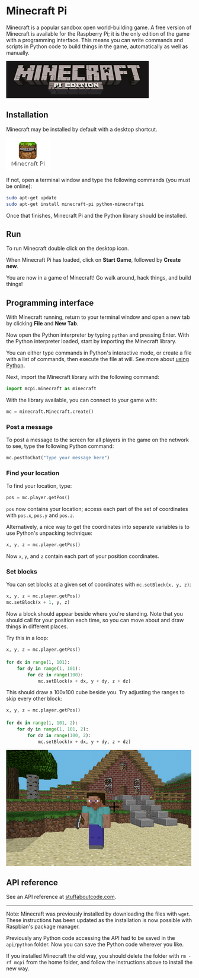 # Minecraft Pi

Minecraft is a popular sandbox open world-building game. A free version of Minecraft is available for the Raspberry Pi; it is the only edition of the game with a programming interface. This means you can write commands and scripts in Python code to build things in the game, automatically as well as manually.

![Minecraft Pi banner](images/minecraft-pi-banner.png)

## Installation

Minecraft may be installed by default with a desktop shortcut.

![Minecraft Pi shortcut icon](images/minecraft-pi-shortcut.png)

If not, open a terminal window and type the following commands (you must be online):

```bash
sudo apt-get update
sudo apt-get install minecraft-pi python-minecraftpi
```

Once that finishes, Minecraft Pi and the Python library should be installed.

## Run

To run Minecraft double click on the desktop icon.

When Minecraft Pi has loaded, click on **Start Game**, followed by **Create new**.

You are now in a game of Minecraft! Go walk around, hack things, and build things!

## Programming interface

With Minecraft running, return to your terminal window and open a new tab by clicking **File** and **New Tab**.

Now open the Python interpreter by typing `python` and pressing Enter. With the Python interpreter loaded, start by importing the Minecraft library. 

You can either type commands in Python's interactive mode, or create a file with a list of commands, then execute the file at will. See more about [using Python](../python/README.md).

Next, import the Minecraft library with the following command:

```python
import mcpi.minecraft as minecraft
```

With the library available, you can connect to your game with:

```python
mc = minecraft.Minecraft.create()
```

### Post a message

To post a message to the screen for all players in the game on the network to see, type the following Python command:

```python
mc.postToChat("Type your message here")
```

### Find your location

To find your location, type:

```python
pos = mc.player.getPos()
```

`pos` now contains your location; access each part of the set of coordinates with `pos.x`, `pos.y` and `pos.z`.

Alternatively, a nice way to get the coordinates into separate variables is to use Python's unpacking technique:

```python
x, y, z = mc.player.getPos()
```

Now `x`, `y`, and `z` contain each part of your position coordinates.

### Set blocks

You can set blocks at a given set of coordinates with `mc.setBlock(x, y, z)`:

```python
x, y, z = mc.player.getPos()
mc.setBlock(x + 1, y, z)
```

Now a block should appear beside where you're standing. Note that you should call for your position each time, so you can move about and draw things in different places.

Try this in a loop:

```python
x, y, z = mc.player.getPos()

for dx in range(1, 101):
    for dy in range(1, 101):
        for dz in range(100):
            mc.setBlock(x + dx, y + dy, z + dz)
```

This should draw a 100x100 cube beside you. Try adjusting the ranges to skip every other block:

```python
x, y, z = mc.player.getPos()

for dx in range(1, 101, 2):
    for dy in range(1, 101, 2):
        for dz in range(100, 2):
            mc.setBlock(x + dx, y + dy, z + dz)
```

![Minecraft Pi screenshot](images/steve.png)

## API reference

See an API reference at [stuffaboutcode.com](http://www.stuffaboutcode.com/p/minecraft-api-reference.html).

---

Note: Minecraft was previously installed by downloading the files with `wget`. These instructions has been updated as the installation is now possible with Raspbian's package manager.

Previously any Python code accessing the API had to be saved in the `api/python` folder. Now you can save the Python code wherever you like.

If you installed Minecraft the old way, you should delete the folder with `rm -rf mcpi` from the home folder, and follow the instructions above to install the new way.
